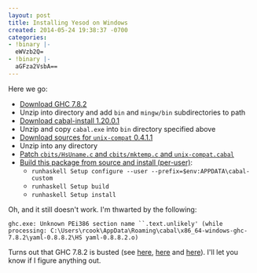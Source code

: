 ```yaml
---
layout: post
title: Installing Yesod on Windows
created: 2014-05-24 19:38:37 -0700
categories:
- !binary |-
  eWVzb2Q=
- !binary |-
  aGFza2VsbA==
---
```

Here we go:

* [Download GHC 7.8.2](http://www.haskell.org/ghc/dist/7.8.2/ghc-7.8.2-x86_64-unknown-mingw32.tar.bz2)
* Unzip into directory and add `bin` and `mingw/bin` subdirectories to path
* [Download cabal-install 1.20.0.1](http://www.haskell.org/cabal/release/cabal-install-1.20.0.1/cabal-i386-unknown-mingw32.tar.gz)
* Unzip and copy `cabal.exe` into `bin` directory specified above
* [Download sources for `unix-compat` 0.4.1.1](https://hackage.haskell.org/package/unix-compat-0.4.1.1/unix-compat-0.4.1.1.tar.gz)
* Unzip into any directory
* [Patch `cbits/HsUname.c` and `cbits/mktemp.c` and `unix-compat.cabal`](https://github.com/gzh/unix-compat/commit/f586b22eda51f86bd2d5ba4f01fb556b8cbf40fd#commitcomment-6439418)
* [Build this package from source and install (per-user)](http://www.haskell.org/haskellwiki/Cabal/How_to_install_a_Cabal_package):
  * `runhaskell Setup configure --user --prefix=$env:APPDATA\cabal-custom`
  * `runhaskell Setup build`
  * `runhaskell Setup install`

Oh, and it still doesn't work. I'm thwarted by the following:

`ghc.exe: Unknown PEi386 section name ``.text.unlikely' (while processing: C:\Users\rcook\AppData\Roaming\cabal\x86_64-windows-ghc-7.8.2\yaml-0.8.8.2\HS
yaml-0.8.8.2.o)`

Turns out that GHC 7.8.2 is busted (see [here](https://ghc.haskell.org/trac/ghc/ticket/9080), [here](https://ghc.haskell.org/trac/ghc/ticket/9116) and [here](https://ghc.haskell.org/trac/ghc/ticket/9141)). I'll let you know if I figure anything out.

